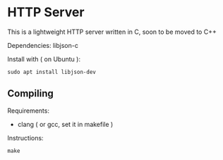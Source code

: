 # HTTP Server

This is a lightweight HTTP server written in C, soon to be moved to C++

Dependencies: libjson-c

Install with ( on Ubuntu ):

`sudo apt install libjson-dev`

## Compiling

Requirements:

* clang ( or gcc, set it in makefile )

Instructions:

`make`

